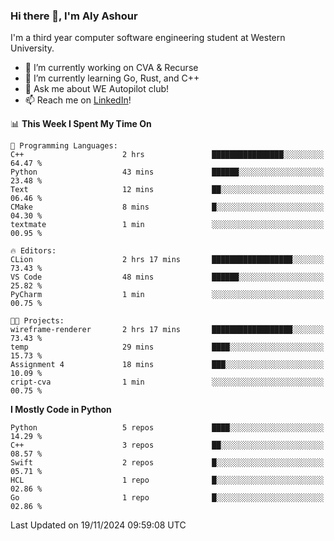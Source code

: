 ### Hi there 👋, I'm Aly Ashour
I'm a third year computer software engineering student at Western University.

- 🔭 I’m currently working on CVA & Recurse
- 🌱 I’m currently learning Go, Rust, and C++
- 💬 Ask me about WE Autopilot club!
- 📫 Reach me on [LinkedIn](https://www.linkedin.com/in/alymashour/)!
  
<!--START_SECTION:waka-->
📊 **This Week I Spent My Time On** 

```text
💬 Programming Languages: 
C++                      2 hrs               ████████████████░░░░░░░░░   64.47 % 
Python                   43 mins             ██████░░░░░░░░░░░░░░░░░░░   23.48 % 
Text                     12 mins             ██░░░░░░░░░░░░░░░░░░░░░░░   06.46 % 
CMake                    8 mins              █░░░░░░░░░░░░░░░░░░░░░░░░   04.30 % 
textmate                 1 min               ░░░░░░░░░░░░░░░░░░░░░░░░░   00.95 % 

🔥 Editors: 
CLion                    2 hrs 17 mins       ██████████████████░░░░░░░   73.43 % 
VS Code                  48 mins             ██████░░░░░░░░░░░░░░░░░░░   25.82 % 
PyCharm                  1 min               ░░░░░░░░░░░░░░░░░░░░░░░░░   00.75 % 

🐱‍💻 Projects: 
wireframe-renderer       2 hrs 17 mins       ██████████████████░░░░░░░   73.43 % 
temp                     29 mins             ████░░░░░░░░░░░░░░░░░░░░░   15.73 % 
Assignment 4             18 mins             ███░░░░░░░░░░░░░░░░░░░░░░   10.09 % 
cript-cva                1 min               ░░░░░░░░░░░░░░░░░░░░░░░░░   00.75 % 
```

**I Mostly Code in Python** 

```text
Python                   5 repos             ████░░░░░░░░░░░░░░░░░░░░░   14.29 % 
C++                      3 repos             ██░░░░░░░░░░░░░░░░░░░░░░░   08.57 % 
Swift                    2 repos             █░░░░░░░░░░░░░░░░░░░░░░░░   05.71 % 
HCL                      1 repo              █░░░░░░░░░░░░░░░░░░░░░░░░   02.86 % 
Go                       1 repo              █░░░░░░░░░░░░░░░░░░░░░░░░   02.86 % 
```




 Last Updated on 19/11/2024 09:59:08 UTC
<!--END_SECTION:waka-->

